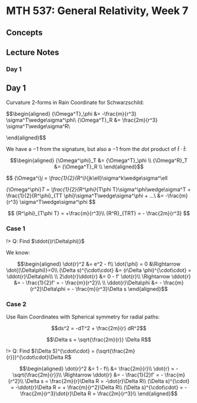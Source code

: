 # MTH 537: General Relativity, Week 7


## Concepts


## Lecture Notes

### Day 1

## Day 1

Curvature 2-forms in Rain Coordinate for Schwarzschild:

$$\begin{aligned}
{\Omega^T}_\phi &= -\frac{m}{r^3} \sigma^T\wedge\sigma^\phi\\
{\Omega^T}_R &= \frac{2m}{r^3} \sigma^T\wedge\sigma^R\\

\end{aligned}$$

We have a $-1$ from the signature, but also a $-1$ from the *dot* product of $\hat{t}\cdot\hat{t}$:

$$\begin{aligned}
{\Omega^\phi}_T &= {\Omega^T}_\phi \\
{\Omega^R}_T &= {\Omega^T}_R \\
\end{aligned}$$

$$
{\Omega^i}_j = \frac{1}{2}{R^i}_{jk\ell}\sigma^k\wedge\sigma^\ell

{\Omega^\phi}_T = \frac{1}{2}{R^\phi}_{T\phi T}\sigma^\phi\wedge\sigma^T + \frac{1}{2}{R^\phi}_{TT \phi}\sigma^T\wedge\sigma^\phi + ...\\
&= -\frac{m}{r^3} \sigma^T\wedge\sigma^\phi
$$

$$
{R^\phi}_{T\phi T} = +\frac{m}{r^3}\\
{R^R}_{TRT} = - \frac{2m}{r^3}
$$

### Case 1

!> Q: Find $\ddot{(r\Delta\phi)}$

We know:

$$\begin{aligned}
\dot{r}^2 &= e^2 - f\\
\dot{\phi} = 0 &\Rightarrow \dot{(\Delta\phi)}=0\\
(\Delta s)^{\cdot\cdot} &= (r\Delta \phi)^{\cdot\cdot} = \ddot{r}\Delta\phi\\
\\
2\dot{r}\ddot{r} &= 0 - f' \dot{r}\\
\Rightarrow \ddot{r} &= - \frac{1}{2}f' = - \frac{m}{r^2}\\
\\
\ddot{r}\Delta\phi &= - \frac{m}{r^2}\Delta\phi = - \frac{m}{r^3}\Delta s
\end{aligned}$$

### Case 2

Use Rain Coordinates with Spherical symmetry for radial paths:

$$ds^2 = -dT^2 + \frac{2m}{r} dR^2$$

$$\Delta s = \sqrt{\frac{2m}{r}} \Delta R$$

!> Q: Find $(\Delta S)^{\cdot\cdot} = (\sqrt{\frac{2m}{r}})^{\cdot\cdot}\Delta R$

$$\begin{aligned}
\dot{r}^2 &= 1 - f\\
&= \frac{2m}{r}\\
\dot{r} = -\sqrt{\frac{2m}{r}}\\
\Rightarrow \ddot{r} &= - \frac{1}{2}f' = - \frac{m}{r^2}\\
\Delta s = \frac{2m}{r}\Delta R = -\dot{r}\Delta R\\
(\Delta s)^{\cdot} = -\ddot{r}\Delta R = + \frac{m}{r^2}\Delta R\\
(\Delta s)^{\cdot\cdot} = -\frac{2m}{r^3}\dot{r}\Delta R = \frac{2m}{r^3}\\
\end{aligned}$$
